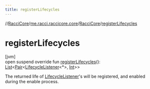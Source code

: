 ```yaml
---
title: registerLifecycles
---
```

//[RacciCore](../../../index.html)/[me.racci.raccicore.core](../index.html)/[RacciCore](index.html)/[registerLifecycles](register-lifecycles.html)



# registerLifecycles



[jvm]\
open suspend override fun [registerLifecycles](register-lifecycles.html)(): [List](https://kotlinlang.org/api/latest/jvm/stdlib/kotlin.collections/-list/index.html)&lt;[Pair](https://kotlinlang.org/api/latest/jvm/stdlib/kotlin/-pair/index.html)&lt;[LifecycleListener](../../me.racci.raccicore.api.lifecycle/-lifecycle-listener/index.html)&lt;*&gt;, [Int](https://kotlinlang.org/api/latest/jvm/stdlib/kotlin/-int/index.html)&gt;&gt;



The returned life of [LifecycleListener](../../me.racci.raccicore.api.lifecycle/-lifecycle-listener/index.html)'s will be registered, and enabled during the enable process.




